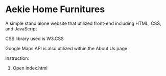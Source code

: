 # Aekie Home Furnitures
A simple stand alone website that utilized front-end including HTML, CSS, and JavaScript

CSS library used is W3.CSS

Google Maps API is also utilized within the About Us page

Instruction:
  1. Open index.html